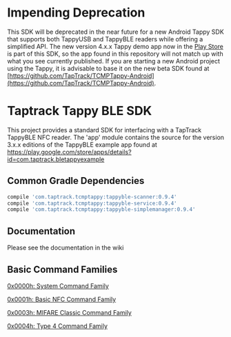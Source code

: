 # Impending Deprecation
This SDK will be deprecated in the near future for a new Android Tappy SDK that supports both TappyUSB and TappyBLE readers while offering a simplified API. The new version 4.x.x Tappy demo app now in the [Play Store](https://play.google.com/store/apps/details?id=com.taptrack.bletappyexample) is part of this SDK, so the app found in this repository will not match up with what you see currently published. If you are starting a new Android project using the Tappy, it is advisable to base it on the new beta SDK found at [https://github.com/TapTrack/TCMPTappy-Android](https://github.com/TapTrack/TCMPTappy-Android).

# Taptrack Tappy BLE SDK
This project provides a standard SDK for interfacing with a TapTrack TappyBLE NFC reader. The 'app' module contains the source for the version 3.x.x editions of the TappyBLE example app found at 
https://play.google.com/store/apps/details?id=com.taptrack.bletappyexample

## Common Gradle Dependencies
```groovy
compile 'com.taptrack.tcmptappy:tappyble-scanner:0.9.4'
compile 'com.taptrack.tcmptappy:tappyble-service:0.9.4'
compile 'com.taptrack.tcmptappy:tappyble-simplemanager:0.9.4'
```

## Documentation
Please see the documentation in the wiki

## Basic Command Families

[0x0000h: System Command Family](https://github.com/TapTrack/System-Command-Family)

[0x0001h: Basic NFC Command Family](https://github.com/TapTrack/BasicNfc-Command-Family)

[0x0003h: MIFARE Classic Command Family](https://github.com/TapTrack/MifareClassic-Command-Family)

[0x0004h: Type 4 Command Family](https://github.com/TapTrack/Type4-Command-Family)
